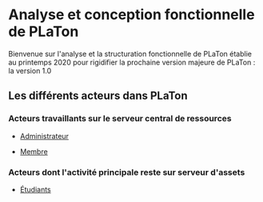 # Analyse et conception fonctionnelle de PLaTon

Bienvenue sur l'analyse et la structuration fonctionnelle de PLaTon 
établie au printemps 2020 pour rigidifier la prochaine version majeure 
de PLaTon : la version 1.0

## Les différents acteurs dans PLaTon

### Acteurs travaillants sur le serveur central de ressources

* [Administrateur](https://github.com/PremierLangage/platon-conception/blob/master/acteur/Administrateur.md)

* [Membre](https://github.com/PremierLangage/platon-conception/blob/master/acteur/Membre.md)

### Acteurs dont l'activité principale reste sur serveur d'assets

* [Étudiants](https://github.com/PremierLangage/platon-conception/blob/master/acteur/Etudiant.md)

